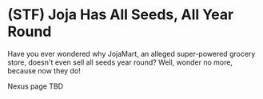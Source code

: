 # (STF) Joja Has All Seeds, All Year Round
Have you ever wondered why JojaMart, an alleged super-powered grocery store, doesn't even sell all seeds year round? Well, wonder no more, because now they do!


Nexus page TBD
